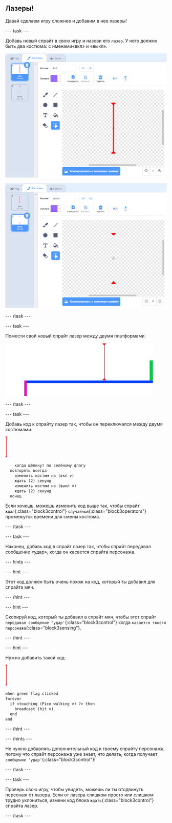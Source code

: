 ## Лазеры!

Давай сделаем игру сложнее и добавим в нее лазеры!

\--- task \---

Добавь новый спрайт в свою игру и назови его `лазер`. У него должно быть два костюма: с именами«вкл» и «выкл».

![снимок экрана](images/dodge-lasers-costume1.png)

![снимок экрана](images/dodge-lasers-costume2.png)

\--- /task \---

\--- task \---

Помести свой новый спрайт лазер между двумя платформами.

![снимок экрана](images/dodge-lasers-position.png)

\--- /task \---

\--- task \---

Добавь код к спрайту лазер так, чтобы он переключался между двумя костюмами.

![спрайт лазер](images/laser_sprite.png)

```blocks3
    когда щёлкнут по зелёному флагу
  повторять всегда
    изменить костюм на (вкл v)
    ждать (2) секунд
    изменить костюм на (выкл v)
    ждать (2) секунд
  конец
```

Если хочешь, можешь изменить код выше так, чтобы спрайт `ждал`{:class="block3control"} `случайный`{:class="block3operators"} промежуток времени для смены костюма.

\--- /task \---

\--- task \---

Наконец, добавь код в спрайт лазер так, чтобы спрайт передавал сообщение «удар», когда он касается спрайта персонажа.

\--- hints \---

\--- hint \---

Этот код должен быть очень похож на код, который ты добавил для спрайта мяч.

\--- /hint \---

\--- hint \---

Скопируй код, который ты добавил в спрайт мяч, чтобы этот спрайт `передавал сообщение 'удар'`{:class="block3control"} когда `касается твоего персонажа`{:class="block3sensing"}.

\--- /hint \---

\--- hint \---

Нужно добавить такой код:

![спрайт лазер](images/laser_sprite.png)

```blocks3
when green flag clicked
forever 
  if <touching (Pico walking v) ?> then 
    broadcast (hit v)
  end
end
```

\--- /hint \---

\--- /hints \---

Не нужно добавлять дополнительный код к твоему спрайту персонажа, потому что спрайт персонажа уже знает, что делать, когда получает `сообщение 'удар'`{:class="block3control"}!

\--- /task \---

\--- task \---

Проверь свою игру, чтобы увидеть, можешь ли ты отодвинуть персонаж от лазера. Если от лазера слишком просто или слишком трудно уклониться, измени код блока `ждать`{:class="block3control"} спрайта лазер.

\--- /task \---